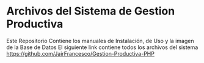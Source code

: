 # Archivos del Sistema de Gestion Productiva
Este Repositorio Contiene los manuales de Instalación, de Uso y la imagen de la Base de Datos
El siguiente link contiene todos los archivos del sistema
https://github.com/JairFrancesco/Gestion-Productiva-PHP
